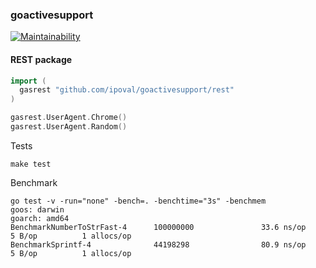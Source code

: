 ### goactivesupport

[![Maintainability](https://api.codeclimate.com/v1/badges/1ea328c26d422c1bc415/maintainability)](https://codeclimate.com/github/ipoval/goactivesupport/maintainability)


#### REST package
```go
import (
  gasrest "github.com/ipoval/goactivesupport/rest"
)

gasrest.UserAgent.Chrome()
gasrest.UserAgent.Random()
```

Tests
```shell script
make test
```

Benchmark
```shell script
go test -v -run="none" -bench=. -benchtime="3s" -benchmem
goos: darwin
goarch: amd64
BenchmarkNumberToStrFast-4      100000000               33.6 ns/op             5 B/op          1 allocs/op
BenchmarkSprintf-4              44198298                80.9 ns/op             5 B/op          1 allocs/op
```
